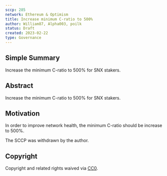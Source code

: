 ```yaml
---
sccp: 285
network: Ethereum & Optimism
title: Increase minimum C-ratio to 500%
author: William87, Alpha003, poilk
status: Draft 
created: 2023-02-22
type: Governance
---
```


## Simple Summary

<!--"If you can't explain it simply, you don't understand it well enough." Provide a simplified and layman-accessible explanation of the SCCP.-->

Increase the minimum C-ratio to 500% for SNX stakers.

## Abstract

<!--A short (~200 word) description of the variable change proposed.-->

Increase the minimum C-ratio to 500% for SNX stakers.

## Motivation

<!--The motivation is critical for SCCPs that want to update variables within Synthetix. It should clearly explain why the existing variable is not incentive aligned. SCCP submissions without sufficient motivation may be rejected outright.-->

In order to improve network health, the minimum C-ratio should be increase to 500%. 

The SCCP was withdrawn by the author.

## Copyright

Copyright and related rights waived via [CC0](https://creativecommons.org/publicdomain/zero/1.0/).
